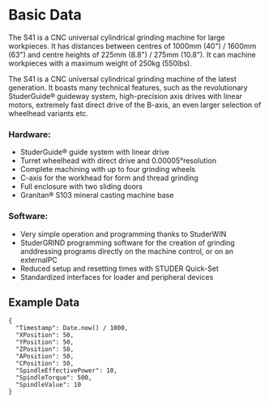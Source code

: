 # Basic Data


The S41 is a CNC universal cylindrical grinding machine for large workpieces. It has distances between centres of 1000mm (40") / 1600mm (63") and centre heights of 225mm (8.8") / 275mm (10.8"). It can machine workpieces with a maximum weight of 250kg (550lbs).

The S41 is a CNC universal cylindrical grinding machine of the latest generation. It boasts many technical features, such as the revolutionary StuderGuide® guideway system, high-precision axis drives with linear motors, extremely fast direct drive of the B-axis, an even larger selection of wheelhead variants etc.

### Hardware:

- StuderGuide® guide system with linear drive
- Turret wheelhead with direct drive and 0.00005°resolution
- Complete machining with up to four grinding wheels
- C-axis for the workhead for form and thread grinding
- Full enclosure with two sliding doors
- Granitan® S103 mineral casting machine base

### Software:

- Very simple operation and programming thanks to StuderWIN
- StuderGRIND programming software for the creation of grinding anddressing programs directly on the machine control, or on an externalPC
- Reduced setup and resetting times with STUDER Quick-Set
- Standardized interfaces for loader and peripheral devices

## Example Data

```
{
  "Timestamp": Date.now() / 1000,
  "XPosition": 50,
  "YPosition": 50,
  "ZPosition": 50,
  "APosition": 50,
  "CPosition": 50,
  "SpindleEffectivePower": 10,
  "SpindleTorque": 500,
  "SpindleValue": 10
}
```
